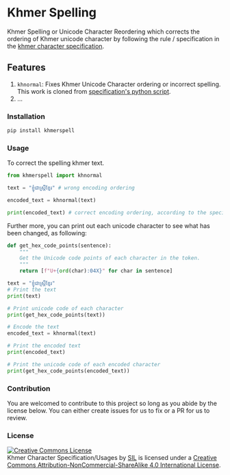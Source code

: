 # Khmer Spelling
Khmer Spelling or Unicode Character Reordering which corrects the ordering of Khmer unicode character by following the rule / specification in the [khmer character specification](https://github.com/sillsdev/khmer-character-specification).

## Features
1. `khnormal`: Fixes Khmer Unicode Character ordering or incorrect spelling. This work is cloned from [specification's python script](https://github.com/sillsdev/khmer-character-specification/tree/master/python/scripts).
2. ...

### Installation
```sh
pip install khmerspell
```

### Usage
To correct the spelling khmer text.

```python
from khmerspell import khnormal

text = "ខ្ញំុជាស្រ្តីខ្មែរ" # wrong encoding ordering

encoded_text = khnormal(text)

print(encoded_text) # correct encoding ordering, according to the specification
```

Further more, you can print out each unicode character to see what has been changed, as following:

```python
def get_hex_code_points(sentence):
    """
    Get the Unicode code points of each character in the token.
    """
    return [f"U+{ord(char):04X}" for char in sentence]

text = "ខ្ញំុជាស្រ្តីខ្មែរ"
# Print the text
print(text)

# Print unicode code of each character
print(get_hex_code_points(text))

# Encode the text
encoded_text = khnormal(text)

# Print the encoded text
print(encoded_text)

# Print the unicode code of each encoded character
print(get_hex_code_points(encoded_text))
```

### Contribution
You are welcomed to contribute to this project so long as you abide by the license below. You can either create issues for us to fix or a PR for us to review. 

### License
<a rel="license" href="http://creativecommons.org/licenses/by-nc-sa/4.0/"><img alt="Creative Commons License" style="border-width:0" src="https://i.creativecommons.org/l/by-nc-sa/4.0/88x31.png" /></a><br /><span xmlns:dct="http://purl.org/dc/terms/" property="dct:title">Khmer Character Specification/Usages</span> by <a xmlns:cc="http://creativecommons.org/ns#" href="https://sil.org" property="cc:attributionName" rel="cc:attributionURL">SIL</a> is licensed under a <a rel="license" href="http://creativecommons.org/licenses/by-nc-sa/4.0/">Creative Commons Attribution-NonCommercial-ShareAlike 4.0 International License</a>.